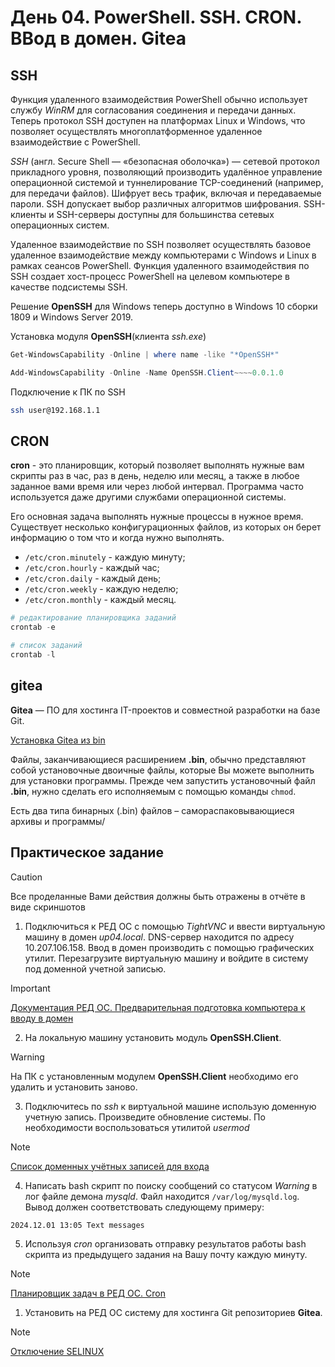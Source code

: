 # День 04. PowerShell. SSH. CRON. ВВод в домен. Gitea

## SSH
Функция удаленного взаимодействия PowerShell обычно использует службу *WinRM* для согласования соединения и передачи данных. Теперь протокол SSH доступен на платформах Linux и Windows, что позволяет осуществлять многоплатформенное удаленное взаимодействие с PowerShell.

*SSH* (англ. Secure Shell — «безопасная оболочка») — сетевой протокол прикладного уровня, позволяющий производить удалённое управление операционной системой и туннелирование TCP-соединений (например, для передачи файлов). Шифрует весь трафик, включая и передаваемые пароли. SSH допускает выбор различных алгоритмов шифрования. SSH-клиенты и SSH-серверы доступны для большинства сетевых операционных систем.

Удаленное взаимодействие по SSH позволяет осуществлять базовое удаленное взаимодействие между компьютерами с Windows и Linux в рамках сеансов PowerShell. Функция удаленного взаимодействия по SSH создает хост-процесс PowerShell на целевом компьютере в качестве подсистемы SSH. 

Решение **OpenSSH** для Windows теперь доступно в Windows 10 сборки 1809 и Windows Server 2019. 

Установка модуля **OpenSSH**(клиента *ssh.exe*)
```powershell
Get-WindowsCapability -Online | where name -like "*OpenSSH*"

Add-WindowsCapability -Online -Name OpenSSH.Client~~~~0.0.1.0
```

Подключение к ПК по SSH
```bash
ssh user@192.168.1.1
```

## CRON
**cron** - это планировщик, который позволяет выполнять нужные вам скрипты раз в час, раз в день, неделю или месяц, а также в любое заданное вами время или через любой интервал. Программа часто используется даже другими службами операционной системы. 

 Его основная задача выполнять нужные процессы в нужное время. Существует несколько конфигурационных файлов, из которых он берет информацию о том что и когда нужно выполнять.

+ `/etc/cron.minutely` - каждую минуту;
+ `/etc/cron.hourly` - каждый час;
+ `/etc/cron.daily` - каждый день;
+ `/etc/cron.weekly` - каждую неделю;
+ `/etc/cron.monthly` - каждый месяц.

```powershell
# редактирование планировщика заданий
crontab -e

# список заданий
crontab -l
```

## gitea
**Gitea** — ПО для хостинга IT-проектов и совместной разработки на базе Git.

[Установка Gitea из bin](https://docs.gitea.com/installation/install-from-binary)

Файлы, заканчивающиеся расширением **.bin**, обычно представляют собой установочные двоичные файлы, которые Вы можете выполнить для установки программы. Прежде чем запустить установочный файл **.bin**, нужно сделать его исполняемым с помощью команды `chmod`.

Есть два типа бинарных (.bin) файлов – самораспаковывающиеся архивы и программы/


## Практическое задание
>[!CAUTION]
> Все проделанные Вами действия должны быть отражены в отчёте в виде скриншотов

1. Подключиться к РЕД ОС с помощью *TightVNC* и ввести виртуальную машину в домен *up04.local*. DNS-сервер находится по адресу 10.207.106.158. Ввод в домен производить с помощью графических утилит. Перезагрузите виртуальную машину и войдите в систему под доменной учетной записью.

>[!IMPORTANT]
>[Документация РЕД ОС. Предварительная подготовка компьютера к вводу в домен](https://redos.red-soft.ru/base/arm/arm-domen/arm-msad/prejoindomain/)

2. На локальную машину установить модуль **OpenSSH.Client**. 

>[!WARNING]
> На ПК с установленным модулем **OpenSSH.Client** необходимо его удалить и установить заново.

3. Подключитесь по *ssh* к виртуальной машине использую доменную учетную запись. Произведите обновление системы. По необходимости воспользоваться утилитой *usermod*

>[!NOTE]
>[Список доменных учётных записей для входа](login.csv)

4. Написать bash скрипт по поиску сообщений со статусом *Warning* в лог файле демона *mysqld*. Файл находится `/var/log/mysqld.log`. Вывод должен соответствовать следующему примеру:
```bash
2024.12.01 13:05 Text messages
```

5. Используя *cron* организовать отправку результатов работы bash скрипта из предыдущего задания на Вашу почту каждую минуту.

>[!NOTE]
>[Планировщик задач в РЕД ОС. Cron](https://rutube.ru/video/f85b5dd4e1e1c0a8aa81de8f65727be8/?ysclid=lwis6acoyk286369469)

1. Установить на РЕД ОС систему для хостинга Git репозиториев **Gitea**.

>[!NOTE]
>[Отключение SELINUX](https://redos.red-soft.ru/base/arm/arm-other/disable-selinux/?ysclid=lwirom1xhj256263963)
